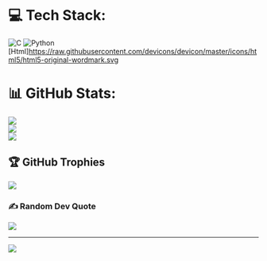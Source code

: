 
# 💻 Tech Stack:
![C](https://img.shields.io/badge/c-%2300599C.svg?style=for-the-badge&logo=c&logoColor=white) ![Python](https://img.shields.io/badge/python-3670A0?style=for-the-badge&logo=python&logoColor=ffdd54)
[Html]https://raw.githubusercontent.com/devicons/devicon/master/icons/html5/html5-original-wordmark.svg
# 📊 GitHub Stats:
![](https://github-readme-stats.vercel.app/api?username=Mrsantanunandi&theme=dark&hide_border=false&include_all_commits=false&count_private=false)<br/>
![](https://github-readme-streak-stats.herokuapp.com/?user=Mrsantanunandi&theme=dark&hide_border=false)<br/>
![](https://github-readme-stats.vercel.app/api/top-langs/?username=Mrsantanunandi&theme=dark&hide_border=false&include_all_commits=false&count_private=false&layout=compact)

## 🏆 GitHub Trophies
![](https://github-profile-trophy.vercel.app/?username=Mrsantanunandi&theme=radical&no-frame=false&no-bg=true&margin-w=4)

### ✍️ Random Dev Quote
![](https://quotes-github-readme.vercel.app/api?type=horizontal&theme=radical)

---
[![](https://visitcount.itsvg.in/api?id=Mrsantanunandi&icon=0&color=0)](https://visitcount.itsvg.in)

<!-- Proudly created with GPRM ( https://gprm.itsvg.in ) -->
